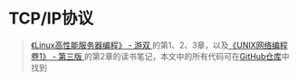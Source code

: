 # TCP/IP协议

> [《Linux高性能服务器编程》 - 游双 ](https://1drv.ms/b/s!AkcJSyT7tq80c1DmkdcxK7oScvQ)的第1、2、3章，以及[《UNIX网络编程卷1》 - 第三版 ](https://1drv.ms/b/s!AkcJSyT7tq80dP1Vghbg7qb9uts)的第2章的读书笔记，本文中的所有代码可在[GitHub仓库](https://github.com/LittleBee1024/learning_book/tree/main/docs/booknotes/hplsp/tcp_ip/code)中找到


